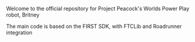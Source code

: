 Welcome to the official repository for Project Peacock's Worlds Power Play robot, Britney

The main code is based on the FIRST SDK, with FTCLib and Roadrunner integration

